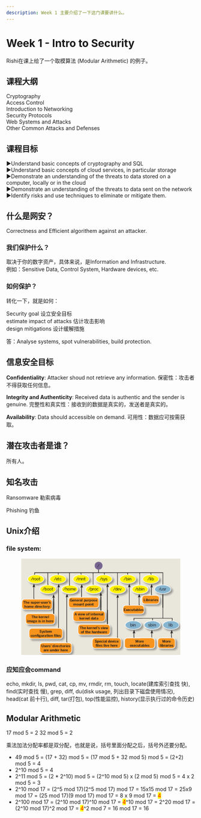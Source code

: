 ```yaml
---
description: Week 1 主要介绍了一下这门课要讲什么。
---
```


# Week 1 - Intro to Security


Rishi在课上给了一个取模算法 (Modular Arithmetic) 的例子。


## 课程大纲

Cryptography\
Access Control \
Introduction to Networking \
Security Protocols \
Web Systems and Attacks \
Other Common Attacks and Defenses

## 课程目标

▶Understand basic concepts of cryptography and SQL \
▶Understand basic concepts of cloud services, in particular storage \
▶Demonstrate an understanding of the threats to data stored on a computer, locally or in the cloud \
▶Demonstrate an understanding of the threats to data sent on the network \
▶Identify risks and use techniques to eliminate or mitigate them.

## 什么是网安？

Correctness and Efficient algorithem against an attacker.

### 我们保护什么？

取决于你的数字资产，具体来说，是Information and Infrastructure.\
例如：Sensitive Data, Control System, Hardware devices, etc.

### 如何保护？

转化一下，就是如何：

Security goal 设立安全目标\
estimate impact of attacks 估计攻击影响\
design mitigations 设计缓解措施

答：Analyse systems, spot vulnerabilities, build protection.

## 信息安全目标

**Confidentiality**: Attacker shoud not retrieve any information. 保密性：攻击者不得获取任何信息。

**Integrity and Authenticity**: Received data is authentic and the sender is genuine. 完整性和真实性：接收到的数据是真实的，发送者是真实的。

**Availability**: Data should accessible on demand. 可用性：数据应可按需获取。

## 潜在攻击者是谁？

所有人。

## 知名攻击

Ransomware 勒索病毒

Phishing 钓鱼

## Unix介绍

### file system:

<figure><img src="../.gitbook/assets/image (5) (1) (1) (1) (1) (1) (1) (1) (1).png" alt=""><figcaption></figcaption></figure>

### 应知应会command

echo, mkdir, ls, pwd, cat, cp, mv, rmdir, rm, touch, locate(建库索引查找 快), find(实时查找 慢), grep, diff, du(disk usage, 列出目录下磁盘使用情况), head(cat 前十行), diff, tar(打包), top(性能监控), history(显示执行过的命令历史)

## Modular Arithmetic

17 mod 5 = 2    32 mod 5 = 2

乘法加法分配率都是双分配，也就是说，括号里面分配之后，括号外还要分配。

* 49 mod 5 = (17 + 32) mod 5 = (17 mod 5 + 32 mod 5) mod 5 = (2+2) mod 5 = 4
* 2^10 mod 5 = 4
* 2^11 mod 5 = (2 \* 2^10) mod 5 = (2^10 mod 5) x (2 mod 5) mod 5 = 4 x 2 mod 5 = 3
* 2^10 mod 17 = (2^5 mod 17)(2^5 mod 17) mod 17 = 15x15 mod 17 = 25x9 mod 17 = (25 mod 17)(9 mod 17) mod 17 = 8 x 9 mod 17 = <mark style="color:red;">4</mark>
* 2^100 mod 17 = (2^10 mod 17)^10 mod 17 = <mark style="color:red;">4</mark>^10 mod 17 = 2^20 mod 17 = (2^10 mod 17)^2 mod 17 = <mark style="color:red;">4</mark>^2 mod 7 = 16 mod 17 = 16

##



